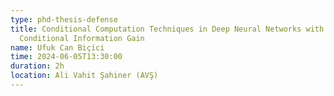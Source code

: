 ```yaml
---
type: phd-thesis-defense
title: Conditional Computation Techniques in Deep Neural Networks with
  Conditional Information Gain
name: Ufuk Can Biçici
time: 2024-06-05T13:30:00
duration: 2h
location: Ali Vahit Şahiner (AVŞ)
---
```

